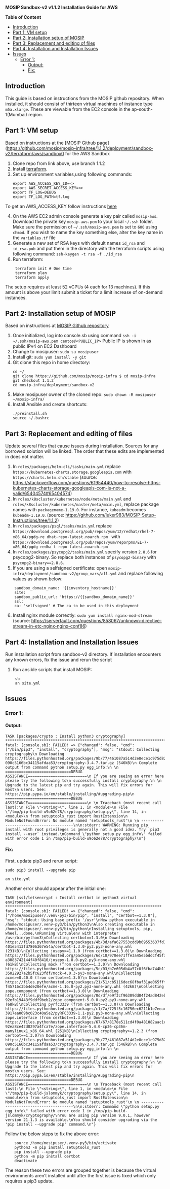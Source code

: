 **MOSIP Sandbox-v2 v1.1.2 Installation Guide for AWS**

**Table of Content**
- [Introduction](#introduction)
- [Part 1: VM setup](#part-1-vm-setup)
- [Part 2: Installation setup of MOSIP](#part-2-installation-setup-of-mosip)
- [Part 3: Replacement and editing of files](#part-3-replacement-and-editing-of-files)
- [Part 4: Installation and Installation Issues](#part-4-installation-and-installation-issues)
- [Issues](#issues)
  - [Error 1:](#error-1)
    - [Output:](#output)
    - [Fix:](#fix)
## Introduction
This guide is based on instructions from the MOSIP github repository. When installed, it should consist of thirteen virtual machines of instance type `m5a.xlarge`. These are viewable from the EC2 console in the ap-south-1(Mumbai) region.
## Part 1: VM setup 
Based on instructions at the [MOSIP Github page](https://github.com/mosip/mosip-infra/tree/1.1.2/deployment/sandbox-v2/terraform/aws/sandbox0 for the AWS Sandbox
1. Clone repo from link above, use branch 1.1.2 
2. Install [terraform](https://learn.hashicorp.com/tutorials/terraform/install-cli).
3. Set up environment variables,using following commands:
    ```
    export AWS_ACCESS_KEY_ID=<> 
    export AWS_SECRET_ACCESS_KEY=<> 
    export TF_LOG=DEBUG 
    export TF_LOG_PATH=tf.log 
    ```
To get an AWS_ACCESS_KEY follow instructions [here](https://docs.aws.amazon.com/powershell/latest/userguide/pstools-appendix-sign-up.html)

4. On the AWS EC2 admin console generate a key pair called  `mosip-aws`. Download the private key `mosip-aws.pem` to your local `~/.ssh` folder. Make sure the permission of `~/.ssh/mosip-aws.pem` is set to `600` using `chmod`. If you wish to name the key something else, alter the key name in the `variables.tf` file 
5. Generate a new set of RSA keys with default names `id_rsa` and `id_rsa.pub` and put them in the directory with the terraform scripts using following command: 
    `ssh-keygen -t rsa -f ./id_rsa `
6. Run terraform: 
   ```
    terraform init # One time 
    terraform plan 
    terraform apply
   ``` 
The setup requires at least 52 vCPUs (4 each for 13 machines). If this amount is above your limit submit a ticket for a limit increase of on-demand instances.

## Part 2: Installation setup of MOSIP 
Based on instructions at [MOSIP Github repository](https://github.com/mosip/mosip-infra/tree/1.1.2/deployment/sandbox-v2)
1. Once initialized, log into console.sb using command 
`ssh -i ~/.ssh/mosip-aws.pem centos@<PUBLIC_IP>` Public IP is shown in as public IPv4 on EC2 Dashboard 
2. Change to mosipuser: 
    `sudo su mosipuser` 
3. Install git: 
    `sudo yum install -y git` 
4. Git clone this repo in home directory: 
    ```
    cd ~/ 
    git clone https://github.com/mosip/mosip-infra $ cd mosip-infra 
    git checkout 1.1.2 
    cd mosip-infra/deployment/sandbox-v2
    ``` 
5. Make mosipuser owner of the cloned repo: 
    `sudo chown -R mosipuser ~/mosip-infra/`
6. Install Ansible and create shortcuts: 
    ```
    ./preinstall.sh 
    source ~/.bashrc
    ```
## Part 3: Replacement and editing of files 
Update several files that cause issues during installation. Sources for any borrowed solution will be linked. The order that these edits are implemented in does not matter. 

1. In `roles/packages/helm-cli/tasks/main.yml` replace 
`https://kubernetes-charts.storage.googleapis.com` with 
`https://charts.helm.sh/stable` (source: https://stackoverflow.com/questions/61954440/how-to-resolve-https-kubernetes-charts-storage-googleapis-com-is-not-a-valid/65404574#65404574)
2. In `roles/k8scluster/kubernetes/node/meta/main.yml` and 
`roles/k8scluster/kubernetes/master/meta/main.yml`, replace package names with `packagename-1.19.0`. For instance, `kubeadm` becomes `kubeadm-1.19.0`. (source: https://github.com/luker983/MOSIP-Setup-Instructions/tree/1.1.2) 
3. In `roles/packages/psql/tasks/main.yml` replace 
`https://download.postgresql.org/pub/repos/yum/12/redhat/rhel-7-x86_64/pgdg-re dhat-repo-latest.noarch.rpm ` with 
`https://download.postgresql.org/pub/repos/yum/reporpms/EL-7-x86_64/pgdg-redha t-repo-latest.noarch.rpm`
4. In `roles/packages/psycopg2/tasks/main.yml` specify version `2.8.6` for psycopg2-binary. So replace both instances of `psycopg2-binary` with `psycopg2-binary==2.8.6`. 
5. If you are using a selfsigned certificate: open 
`mosip-infra/deployment/sandbox-v2/group_vars/all.yml` and replace following values as shown below: 
```
    sandbox_domain_name: '{{inventory_hostname}}' 
    site: 
    sandbox_public_url: 'https://{{sandbox_domain_name}}' 
    ssl: 
    ca: 'selfsigned' # The ca to be used in this deployment
``` 
6. Install nginx module correctly: 
    `sudo yum install nginx-mod-stream` (source: https://serverfault.com/questions/858067/unknown-directive-stream-in-etc-nginx-nginx-conf86)

## Part 4: Installation and Installation Issues 
Run installation script from sandbox-v2 directory. If installation encounters any known errors, fix the issue and rerun the script 
1. Run ansible scripts that install MOSIP: 
   ```
    sb 
    an site.yml 
   ```
    
## Issues 
### Error 1: 
#### Output:
```
TASK [packages/crypto : Install python3 cryptography] 
*************************************************************************************** fatal: [console.sb]: FAILED! => {"changed": false, "cmd": ["/bin/pip3", "install", "cryptography"], "msg": "stdout: Collecting cryptography\n Downloading 
https://files.pythonhosted.org/packages/9b/77/461087a514d2e8ece1c975d8216bc03f7048e6 090c5166bc34115afdaa53/cryptography-3.4.7.tar.gz (546kB)\n Complete output from command python setup.py egg_info:\n \n 
=============================DEBUG 
ASSISTANCE==========================\n If you are seeing an error here please try the following to\n successfully install cryptography:\n \n Upgrade to the latest pip and try again. This will fix errors for most\n users. See: https://pip.pypa.io/en/stable/installing/#upgrading-pip\n 
=============================DEBUG 
ASSISTANCE==========================\n \n Traceback (most recent call last):\n File \"<string>\", line 1, in <module>\n File 
\"/tmp/pip-build-u9o62e78/cryptography/setup.py\", line 14, in <module>\n from setuptools_rust import RustExtension\n ModuleNotFoundError: No module named 'setuptools_rust'\n \n ----------------------------------------\n\n:stderr: WARNING: Running pip install with root privileges is generally not a good idea. Try `pip3 install --user` instead.\nCommand \"python setup.py egg_info\" failed with error code 1 in /tmp/pip-build-u9o62e78/cryptography/\n"} 
```

#### Fix: 
First, update pip3 and rerun script:

    
    sudo pip3 install --upgrade pip

    an site.yml 


Another error should appear after the initial one: 
```
TASK [ssl/letsencrypt : Install certbot in python3 virtual environment] 
********************************************************************* 
fatal: [console.sb]: FAILED! => {"changed": false, "cmd": 
["/home/mosipuser/.venv-py3/bin/pip", "install", "certbot==1.3.0"], "msg": "stdout: Using base prefix '/usr'\nNew python executable in /home/mosipuser/.venv-py3/bin/python3\nAlso creating executable in /home/mosipuser/.venv-py3/bin/python\nInstalling setuptools, pip, wheel...done.\nRunning virtualenv with interpreter /usr/bin/python3\nCollecting certbot==1.3.0\n Downloading 
https://files.pythonhosted.org/packages/4b/3d/afa627553cdd9b69553637fd15d07bee32f31e9 401e5413fd7806367e54a/certbot-1.3.0-py2.py3-none-any.whl (231kB)\nCollecting josepy>=1.1.0 (from certbot==1.3.0)\n Downloading 
https://files.pythonhosted.org/packages/6d/18/970ee71ffe3a45e5bddcf45f32efb60d7863bfdbd a3083742144f40f8410/josepy-1.8.0-py2.py3-none-any.whl (61kB)\nCollecting mock (from certbot==1.3.0)\n Downloading 
https://files.pythonhosted.org/packages/5c/03/b7e605db4a57c0f6fba744b11ef3ddf4ddebcada 35022927a2b5fc623fdf/mock-4.0.3-py3-none-any.whl\nCollecting acme>=0.40.0 (from certbot==1.3.0)\n Downloading 
https://files.pythonhosted.org/packages/21/51/cb5116dec68fbaf31ae065fff2c714dc414f5b61df f45716c3bb4de20efe/acme-1.16.0-py2.py3-none-any.whl (42kB)\nCollecting zope.component (from certbot==1.3.0)\n Downloading 
https://files.pythonhosted.org/packages/0d/df/e9f3cf96309dd84f24ad842eb41969bb5085bafb 92efb19443f9ddf9beb2/zope.component-5.0.0-py2.py3-none-any.whl (68kB)\nCollecting pyrfc3339 (from certbot==1.3.0)\n Downloading 
https://files.pythonhosted.org/packages/c1/7a/725f5c16756ec6211b1e7eeac09f46908459551 3917ea069bc023c40a5e2/pyRFC3339-1.1-py2.py3-none-any.whl\nCollecting zope.interface (from certbot==1.3.0)\n Downloading 
https://files.pythonhosted.org/packages/67/67/8178e511cd4f0a481082aac1c0e2d64c520a5ee 92ea8ce42d8297a4fca7e/zope.interface-5.4.0-cp36-cp36m-manylinux1_x86_64.whl (251kB)\nCollecting cryptography>=1.2.3 (from certbot==1.3.0)\n Downloading https://files.pythonhosted.org/packages/9b/77/461087a514d2e8ece1c975d8216bc03f7048e6 090c5166bc34115afdaa53/cryptography-3.4.7.tar.gz (546kB)\n Complete output from command python setup.py egg_info:\n \n 
=============================DEBUG 
ASSISTANCE==========================\n If you are seeing an error here please try the following to\n successfully install cryptography:\n \n Upgrade to the latest pip and try again. This will fix errors for most\n users. See: https://pip.pypa.io/en/stable/installing/#upgrading-pip\n
=============================DEBUG 
ASSISTANCE==========================\n \n Traceback (most recent call last):\n File \"<string>\", line 1, in <module>\n File 
\"/tmp/pip-build-jslommyk/cryptography/setup.py\", line 14, in <module>\n from setuptools_rust import RustExtension\n ModuleNotFoundError: No module named 'setuptools_rust'\n \n ----------------------------------------\n\n:stderr: Command \"python setup.py egg_info\" failed with error code 1 in /tmp/pip-build-jslommyk/cryptography/\nYou are using pip version 9.0.1, however version 21.1.3 is available.\nYou should consider upgrading via the 'pip install --upgrade pip' command.\n"} 
```

Follow the below steps to fix the above error:
```
    source /home/mosipuser/.venv-py3/bin/activate 
    python3 -m pip install setuptools_rust 
    pip install --upgrade pip 
    python -m pip install certbot 
    deactivate 
```

The reason these two errors are grouped together is because the virtual environments aren’t installed until after the first issue is fixed which only requires a pip3 update.
